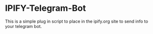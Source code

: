 # IPIFY-Telegram-Bot
This is a simple plug in script to place in the ipify.org site to send info to your telegram bot.
